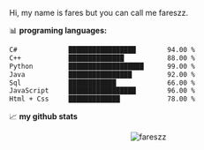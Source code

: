 Hi, my name is fares but you can call me fareszz.

📊 **programing languages:**

```txt
C#             █████████████████        94.00 %
C++            ██████████████           88.00 %
Python         ███████████████████      99.00 %          
Java           ████████████████         92.00 %    
Sql            ████████████             66.00 %
JavaScript     █████████████████        96.00 %
Html + Css     █████████████            78.00 %     

```


📈 **my github stats**

<p align="center"> <img src="https://github-readme-stats.vercel.app/api?username=fareszz1&show_icons=true&theme=dark" alt="fareszz" />

